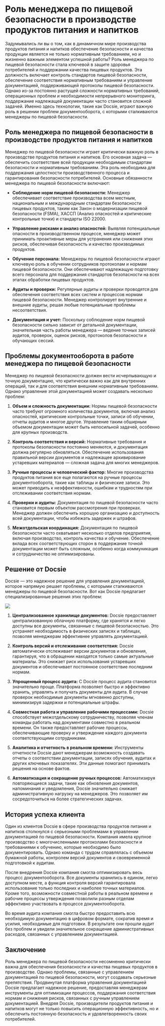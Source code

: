 # Роль менеджера по пищевой безопасности в производстве продуктов питания и напитков

Задумывались ли вы о том, как в динамичном мире производства продуктов питания и напитков обеспечение безопасности и качества продукции является не только нормативным требованием, но и жизненно важным элементом успешной работы? Роль менеджера по пищевой безопасности стала ключевой в защите здоровья потребителей и поддержании качества пищевых продуктов. Эта должность включает контроль стандартов пищевой безопасности, обеспечение соответствия нормативным требованиям и управление документацией, поддерживающей протоколы пищевой безопасности. Однако из-за постоянно растущей сложности нормативных требований, операционных проблем и необходимости непрерывного мониторинга, поддержание надлежащей документации часто становится сложной задачей. Именно здесь технологии, такие как Docsie, играют важную роль в решении проблем документооборота, с которыми сталкиваются менеджеры по пищевой безопасности.

## Роль менеджера по пищевой безопасности в производстве продуктов питания и напитков

Менеджер по пищевой безопасности играет критически важную роль в производстве продуктов питания и напитков. Его основная задача — обеспечить соответствие всей продукции необходимым стандартам безопасности и нормативным требованиям. Эта роль необходима для поддержания целостности производственного процесса и гарантирования безопасности потребителей. Основные обязанности менеджера по пищевой безопасности включают:

* **Соблюдение норм пищевой безопасности:** Менеджер обеспечивает соответствие производства всем местным, национальным и международным стандартам безопасности пищевых продуктов, таким как Закон о модернизации пищевой безопасности (FSMA), ХАССП (Анализ опасностей и критические контрольные точки) и стандарты ISO 22000.

* **Управление рисками и анализ опасностей:** Выявляя потенциальные опасности в производственном процессе, менеджер может принимать проактивные меры для устранения или снижения этих рисков, обеспечивая безопасность и качество производимых продуктов.

* **Обучение персонала:** Менеджеры по пищевой безопасности играют ключевую роль в обучении сотрудников протоколам и нормам пищевой безопасности. Они обеспечивают надлежащую подготовку всего персонала для поддержания стандартов безопасности на всех этапах обработки пищевых продуктов.

* **Аудиты и проверки:** Регулярные аудиты и проверки проводятся для обеспечения соответствия всех систем и процессов нормам пищевой безопасности. Менеджер контролирует внутренние и внешние аудиты, решая любые потенциальные проблемы несоответствия.

* **Документация и учет:** Поскольку соблюдение норм пищевой безопасности сильно зависит от детальной документации, значительная часть работы менеджера — ведение точных записей аудитов, проверок, оценок рисков, протоколов безопасности и обучающих сессий.

## Проблемы документооборота в работе менеджера по пищевой безопасности

Менеджер по пищевой безопасности должен вести исчерпывающую и точную документацию, что критически важно как для внутренних операций, так и для соответствия внешним нормативным требованиям. Однако управление этой документацией может создавать несколько проблем:

1. **Объем и сложность документации:** Нормы пищевой безопасности часто требуют огромного количества документов, включая анализ опасностей, критические контрольные точки, записи об обучении, отчеты аудитов и многое другое. Управление таким обширным объемом документации может быть непосильной задачей, особенно для крупных производств.

2. **Контроль соответствия и версий:** Нормативные требования и протоколы безопасности постоянно меняются, и документация должна регулярно обновляться. Обеспечение использования правильной версии документов и надлежащее архивирование устаревших материалов — сложная задача для многих менеджеров.

3. **Ручные процессы и человеческий фактор:** Многие производства продуктов питания все еще полагаются на ручные процессы документооборота, такие как таблицы и физические записи. Это может приводить к неэффективности, ошибкам и трудностям при отслеживании соответствия нормам.

4. **Проверки и аудиты:** Документация по пищевой безопасности часто становится первым объектом рассмотрения при проверках. Менеджер должен обеспечить хорошую организацию и доступность всей документации, чтобы избежать задержек и штрафов.

5. **Межотдельская координация:** Документация по пищевой безопасности часто охватывает несколько отделов предприятия, включая производство, контроль качества и обучение. Обеспечение вклада всех соответствующих сторон в поддержание точной документации может быть сложным, особенно когда коммуникация и сотрудничество не оптимизированы.

## Решение от Docsie

Docsie — это надежное решение для управления документацией, которое напрямую решает проблемы, с которыми сталкиваются менеджеры по пищевой безопасности. Вот как Docsie предлагает специализированные решения этих проблем:

![](https://cdn.docsie.io/workspace_PxAvC1Uenuc7ad6H3/doc_wn84Jkoc6hIMTO2eE/file_qExKrkigm1iM8CxF8/image_2ddb26ec-2a4a-6705-91b6-6180ad01f5d7.jpg)

1. **Централизованное хранилище документов:** Docsie предоставляет централизованную облачную платформу, где хранятся и легко доступны все документы, связанные с пищевой безопасностью. Это устраняет необходимость в физических записях и таблицах, позволяя менеджерам эффективнее управлять документацией.

2. **Контроль версий и отслеживание соответствия:** Docsie автоматически отслеживает версии документов и обновления, гарантируя, что в обращении находятся только самые актуальные материалы. Это снижает риск использования устаревших документов и обеспечивает постоянное соответствие последним нормам.

3. **Упрощенный процесс аудита:** С Docsie процесс аудита становится значительно проще. Платформа позволяет быстро и эффективно хранить, управлять и получать документы для аудита. В случае проверок необходимые документы мгновенно доступны, минимизируя задержки и потенциальные штрафы.

4. **Совместная работа и управление рабочими процессами:** Docsie способствует межотдельскому сотрудничеству, позволяя членам команды работать над документами совместно в реальном времени. Он также предоставляет рабочие процессы, обеспечивающие проверку и утверждение каждого документа соответствующими сотрудниками.

5. **Аналитика и отчетность в реальном времени:** Инструменты отчетности Docsie дают менеджерам возможность создавать отчеты о соответствии документации, записях обучения, аудитах и других ключевых показателях. Эти данные помогают принимать решения на основе фактов.

6. **Автоматизация и сокращение ручных процессов:** Автоматизируя повторяющиеся задачи, такие как обновления документов, напоминания и уведомления, Docsie значительно снижает административную нагрузку на менеджеров. Это позволяет им сосредоточиться на более стратегических задачах.

## История успеха клиента

Один из клиентов Docsie в сфере производства продуктов питания и напитков столкнулся с серьезными проблемами в управлении документацией по пищевой безопасности. Компания имела крупное производство с многочисленными протоколами безопасности и требованиями к обучению, которые необходимо было документировать. Однако команда с трудом справлялась с объемом бумажной работы, контролем версий документов и своевременной подготовкой к аудитам.

После внедрения Docsie компания смогла оптимизировать весь процесс документооборота. Все документы хранились в едином, легко доступном месте, а функция контроля версий гарантировала использование только последних и наиболее точных материалов. Кроме того, возможности совместной работы в реальном времени и рабочие процессы утверждения позволили разным отделам эффективно участвовать в процессе документооборота.

Во время аудита компания смогла быстро предоставить всю необходимую документацию в цифровом формате, сократив время и усилия, необходимые для подготовки. В результате они прошли аудит без проблем и увидели значительное сокращение административных расходов, связанных с управлением документацией.

## Заключение

Роль менеджера по пищевой безопасности несомненно критически важна для обеспечения безопасности и качества пищевых продуктов в производстве. Однако проблемы, связанные с управлением документацией по пищевой безопасности, могут создавать серьезные препятствия. Продвинутая платформа управления документацией Docsie предлагает надежное решение, предоставляя менеджерам инструменты для оптимизации процессов, поддержания соответствия нормам и снижения рисков, связанных с ручным управлением документацией. Внедряя Docsie, производители продуктов питания и напитков могут не только повысить операционную эффективность, но и обеспечить постоянную безопасность и удовлетворенность своих потребителей.